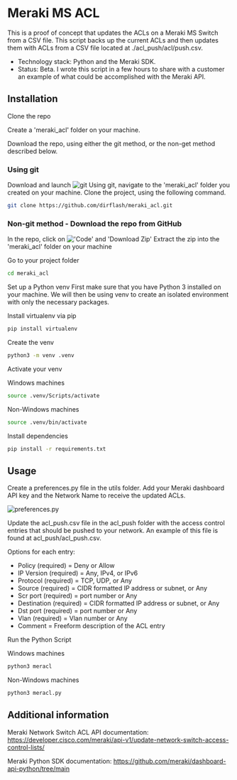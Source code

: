 # Meraki MS ACL

This is a proof of concept that updates the ACLs on a Meraki MS Switch from a CSV file. This script backs up the current ACLs and then updates them with ACLs from a CSV file located at ./acl_push/acl/push.csv.

- Technology stack: Python and the Meraki SDK.
- Status: Beta. I wrote this script in a few hours to share with a customer an example of what could be accomplished with the Meraki API.

## Installation

Clone the repo

Create a 'meraki_acl' folder on your machine.

Download the repo, using either the git method, or the non-get method described below.

### Using git

Download and launch ![git](https://git-scm.com/downloads)
Using git, navigate to the 'meraki_acl' folder you created on your machine.
Clone the project, using the following command.

```bash
git clone https://github.com/dirflash/meraki_acl.git
```

### Non-git method - Download the repo from GitHub

In the repo, click on !['Code' and 'Download Zip'](https://github.com/dirflash/meraki_acl/assets/10964629/fe7bfc15-fe76-4f52-9ffa-1ef41c9f6af3)
Extract the zip into the 'meraki_acl' folder on your machine

Go to your project folder

```bash
cd meraki_acl
```

Set up a Python venv
First make sure that you have Python 3 installed on your machine. We will then be using venv to create an isolated environment with only the necessary packages.

Install virtualenv via pip

```bash
pip install virtualenv
```

Create the venv

```bash
python3 -m venv .venv
```

Activate your venv

Windows machines

```bash
source .venv/Scripts/activate
```

Non-Windows machines

```bash
source .venv/bin/activate
```

Install dependencies

```bash
pip install -r requirements.txt
```

## Usage

Create a preferences.py file in the utils folder. Add your Meraki dashboard API key and the Network Name to receive the updated ACLs.

![preferences.py](https://github.com/dirflash/meraki_acl/assets/10964629/a08b5dcb-0134-49fd-8818-1880433e4e1b)

Update the acl_push.csv file in the acl_push folder with the access control entries that should be pushed to your network. An example
of this file is found at acl_push/acl_push.csv.

Options for each entry:

- Policy (required) = Deny or Allow
- IP Version (required) = Any, IPv4, or IPv6
- Protocol (required) = TCP, UDP, or Any
- Source (required) = CIDR formatted IP address or subnet, or Any
- Scr port (required) = port number or Any
- Destination (required) = CIDR formatted IP address or subnet, or Any
- Dst port (required) = port number or Any
- Vlan (required) = Vlan number or Any
- Comment = Freeform description of the ACL entry

Run the Python Script

Windows machines

```bash
python3 meracl
```

Non-Windows machines

```bash
python3 meracl.py
```

## Additional information

Meraki Network Switch ACL API documentation:
https://developer.cisco.com/meraki/api-v1/update-network-switch-access-control-lists/

Meraki Python SDK documentation:
https://github.com/meraki/dashboard-api-python/tree/main
